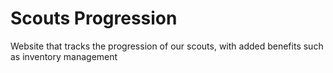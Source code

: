 # Scouts Progression

Website that tracks the progression of our scouts, with added benefits such as inventory management
